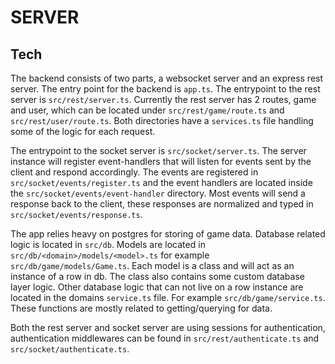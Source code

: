 # SERVER

## Tech
The backend consists of two parts, a websocket server and an express rest server. The entry point for the backend is `app.ts`.
The entrypoint to the rest server is `src/rest/server.ts`. Currently the rest server has 2 routes, game and user, 
which can be located under `src/rest/game/route.ts` and `src/rest/user/route.ts`. Both directories have a `services.ts`
file handling some of the logic for each request.

The entrypoint to the socket server is `src/socket/server.ts`. The server instance will register event-handlers that
will listen for events sent by the client and respond accordingly. The events are registered in `src/socket/events/register.ts`
and the event handlers are located inside the `src/socket/events/event-handler` directory. Most events will send a 
response back to the client, these responses are normalized and typed in `src/socket/events/response.ts`.

The app relies heavy on postgres for storing of game data. Database related logic is located in `src/db`. 
Models are located in `src/db/<domain>/models/<model>.ts` for example `src/db/game/models/Game.ts`.
Each model is a class and will act as an instance of a row in db. The class also contains some custom database layer logic.
Other database logic that can not live on a row instance are located in the domains `service.ts` file. For example 
`src/db/game/service.ts`. These functions are mostly related to getting/querying for data.

Both the rest server and socket server are using sessions for authentication, authentication middlewares can be found in
`src/rest/authenticate.ts` and `src/socket/authenticate.ts`.


